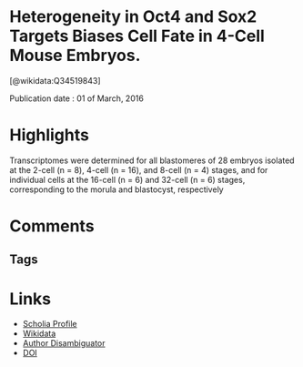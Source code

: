 
Heterogeneity in Oct4 and Sox2 Targets Biases Cell Fate in 4-Cell Mouse Embryos.
================================================================================
  
  [@wikidata:Q34519843]  
  
Publication date : 01 of March, 2016  

# Highlights

Transcriptomes were determined for all blastomeres of 28 embryos isolated at the 2-cell (n = 8), 4-cell (n = 16),
and 8-cell (n = 4) stages, and for individual cells at the 16-cell
(n = 6) and 32-cell (n = 6) stages, corresponding to the morula
and blastocyst, respectively

# Comments

## Tags

# Links
  
 * [Scholia Profile](https://scholia.toolforge.org/work/Q34519843)  
 * [Wikidata](https://www.wikidata.org/wiki/Q34519843)  
 * [Author Disambiguator](https://author-disambiguator.toolforge.org/work_item_oauth.php?id=Q34519843&batch_id=&match=1&author_list_id=&doit=Get+author+links+for+work)  
 * [DOI](https://doi.org/10.1016/J.CELL.2016.01.047)  
